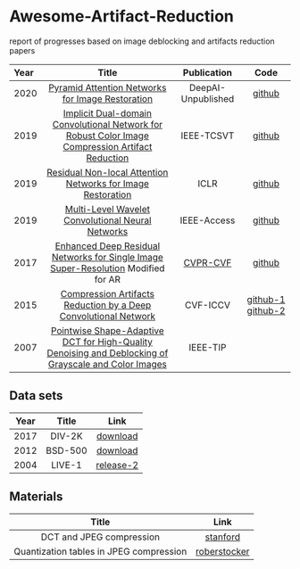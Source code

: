 # Awesome-Artifact-Reduction
report of progresses based on image deblocking and artifacts reduction papers


| Year | Title | Publication | Code |
| :-----| :----: | :----: | :----: |
| 2020 | [Pyramid Attention Networks for Image Restoration](https://arxiv.org/abs/2004.13824) | DeepAI-Unpublished | [github](https://github.com/SHI-Labs/Pyramid-Attention-Networks) |
| 2019 | [Implicit Dual-domain Convolutional Network for Robust Color Image Compression Artifact Reduction](https://arxiv.org/abs/1810.08042) | IEEE-TCSVT | [github](https://github.com/zhenngbolun/IDCN) |
| 2019 | [Residual Non-local Attention Networks for Image Restoration](https://openreview.net/pdf?id=HkeGhoA5FX) | ICLR | [github](https://github.com/yulunzhang/RNAN) |
| 2019 | [Multi-Level Wavelet Convolutional Neural Networks](https://arxiv.org/abs/1907.03128) | IEEE-Access | [github](https://github.com/zhenngbolun/IDCN) |
| 2017 | [Enhanced Deep Residual Networks for Single Image Super-Resolution](https://arxiv.org/pdf/1707.02921.pdf) Modified for AR | [CVPR-CVF](https://openaccess.thecvf.com/content_cvpr_2017_workshops/w12/html/Lim_Enhanced_Deep_Residual_CVPR_2017_paper.html) | [github](https://github.com/developer0hye/EDAR) |
| 2015 | [Compression Artifacts Reduction by a Deep Convolutional Network](https://arxiv.org/abs/1504.06993) | CVF-ICCV | [github-1](https://github.com/tonitick/AR-CNN) [github-2](https://github.com/yjn870/ARCNN-pytorch) | 
| 2007 | [Pointwise Shape-Adaptive DCT for High-Quality Denoising and Deblocking of Grayscale and Color Images](https://www.eurasip.org/Proceedings/Eusipco/Eusipco2006/papers/1568982346.pdf) | IEEE-TIP | |


## Data sets

| Year | Title | Link |
| :--: | :--:  | :--: |
| 2017 | DIV-2K | [download](https://data.vision.ee.ethz.ch/cvl/DIV2K/) |
| 2012 | BSD-500 | [download](https://www2.eecs.berkeley.edu/Research/Projects/CS/vision/grouping/resources.html) |
| 2004 | LIVE-1 | [release-2](http://www.live.ece.utexas.edu/research/quality/subjective.htm) |


## Materials
| Title | Link |
| :--:  | :--: |
| DCT and JPEG compression | [stanford](https://cs.stanford.edu/people/eroberts/courses/soco/projects/data-compression/lossy/jpeg/dct.htm) |
| Quantization tables in JPEG compression | [roberstocker](http://www.robertstocker.co.uk/jpeg/jpeg_new_10.htm) |